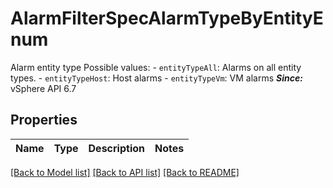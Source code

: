 # AlarmFilterSpecAlarmTypeByEntityEnum

Alarm entity type  Possible values: - `entityTypeAll`: Alarms on all entity types. - `entityTypeHost`: Host alarms - `entityTypeVm`: VM alarms    ***Since:*** vSphere API 6.7 

## Properties
Name | Type | Description | Notes
------------ | ------------- | ------------- | -------------

[[Back to Model list]](../README.md#documentation-for-models) [[Back to API list]](../README.md#documentation-for-api-endpoints) [[Back to README]](../README.md)


